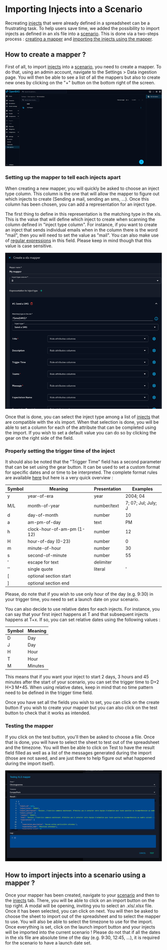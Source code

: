 # Importing Injects into a Scenario

Recreating [injects](injects.md) that were already defined in a spreadsheet can be a frustrating task. To help users save time, we added the possibility to import injects as defined in an xls file into a [scenario](scenario.md). This is done via a two-steps process : [creating a mapper](#how-to-create-a-mapper) and [importing the injects using the mapper](#how-to-import-injects-into-a-scenario-using-a-mapper).

## How to create a mapper ?

First of all, to import [injects](injects.md) into a [scenario](scenario.md), you need to create a mapper. To do that, using an admin account, navigate to the Settings > Data ingestion page. You will then be able to see a list of all the mappers but also to create new ones by clicking on the "+" button on the bottom right of the screen.

![List of Mappers](assets/mapper_screen.png)

### Setting up the mapper to tell each injects apart 

When creating a new mapper, you will quickly be asked to choose an inject type column. This column is the one that will allow the mapper to figure out which injects to create (Sending a mail, sending an sms, ...). Once this column has been chosen, you can add a representation for an inject type. 

The first thing to define in this representation is the matching type in the xls. This is the value that will define which inject to create when scanning the column defined in "inject type column". For instance, if you want to create an inject that sends individual emails when in the column there is the word "mail", then you will need to set the value as "mail". You can also make use of [regular expressions](https://en.wikipedia.org/wiki/Regular_expression) in this field. Please keep in mind though that this value is case sensitive. 

![Creating an xls mapper](assets/xls_mapper_example.png)

Once that is done, you can select the inject type among a list of [injects](injects.md) that are compatible with the xls import. When that selection is done, you will be able to set a column for each of the attribute that can be completed using the import. If you wish to set a default value you can do so by clicking the gear on the right side of the field.

### Properly setting the trigger time of the inject
It should also be noted that the "Trigger Time" field has a second parameter that can be set using the gear button. It can be used to set a custom format for specific dates and or time to be interpreted. The complete format rules are available [here](https://docs.oracle.com/javase/8/docs/api/java/time/format/DateTimeFormatter.html) but here is a very quick overview :

| Symbol    | Meaning               | Presentation  | Examples  |
|-----------|-----------------------|---------------|-----------|
| y         | year-of-era           | year          | 2004; 04  |
| M/L       | month-of-year         | number/text   | 7; 07; Jul; July; J |
| d         | day-of-month          | number        | 10        |
| a         | am-pm-of-day          | text          | PM        |
| h         | clock-hour-of-am-pm (1-12) | number   | 12        |
| H         | hour-of-day (0-23)    | number        | 0         |
| m         | minute-of-hour        | number        | 30        |
| s         | second-of-minute      | number        | 55        |
| '         | escape for text       | delimiter     |           |
| ''        | single quote          | literal       | '         |
| [         | optional section start|               |           |
| ]         | optional section end  |               |           |

Please, do note that if you wish to use only hour of the day (e.g. 9:30) in your trigger time, you need to set a launch date on your scenario.

You can also decide to use relative dates for each injects. For instance, you can say that your first inject happens at T and that subsequent injects happens at T+x. If so, you can set relative dates using the following values :

| Symbol    | Meaning               |
|-----------|-----------------------|
| D         | Day                   |
| J         | Day                   |
| H         | Hour                  |
| T         | Hour                  |
| M         | Minutes               |

This means that if you want your inject to start 2 days, 3 hours and 45 minutes after the start of your scenario, you can set the trigger time to D+2 H+3 M+45. When using relative dates, keep in mind that no time pattern need to be defined in the trigger time field.

Once you have set all the fields you wish to set, you can click on the create button if you wish to create your mapper but you can also click on the test button to check that it works as intended.

### Testing the mapper
If you click on the test button, you'll then be asked to choose a file. Once that is done, you will have to select the sheet to test out of the spreadsheet and the timezone. You will then be able to click on Test to have the result field filled as well as a list of the messages generated during the import (those are not saved, and are just there to help figure out what happened during the import itself).

![Testing an xls mapper](assets/mapper_test_example.png)

## How to import injects into a scenario using a mapper ?

Once your mapper has been created, navigate to your [scenario](scenario.md) and then to the [injects](injects.md) tab. There, you will be able to click on an import button on the top right.
A modal will be opening, inviting you to select an .xls/.xlsx file. Once it has been selected, you can click on next. You will then be asked to choose the sheet to import out of the spreadsheet and to select the mapper to use. You will also be able to select the timezone to use for the import. Once everything is set, click on the launch import button and your injects will be imported into the current scenario !
Please do not that if all the dates in the xls file are absolute time of the day (e.g. 9:30, 12:45, ...), it is required for the scenario to have a launch date set.